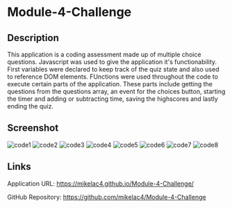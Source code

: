 # Module-4-Challenge

## Description

This application is a coding assessment made up of multiple choice questions. Javascript was used to give the application it's functionability. First variables were declared to keep track of the quiz state and also used to reference DOM elements. FUnctions were used throughout the code to execute certain parts of the application. These parts include getting the questions from the questions array, an event for the choices button, starting the timer and adding or subtracting time, saving the highscores and lastly ending the quiz.

## Screenshot

![code1](https://user-images.githubusercontent.com/112447725/195183921-641b7c1f-82b0-4457-996a-9521b8f3cc3d.png)
![code2](https://user-images.githubusercontent.com/112447725/195183941-b5fbbaa1-3757-46ea-a4b5-16fad1c94158.png)
![code3](https://user-images.githubusercontent.com/112447725/195183952-e617530e-4765-480a-b14a-7003672279f1.png)
![code4](https://user-images.githubusercontent.com/112447725/195183963-11e7866e-625a-404e-8f3d-44d6bd6ee975.png)
![code5](https://user-images.githubusercontent.com/112447725/195183969-0a588597-7147-4b36-aa72-c48474911221.png)
![code6](https://user-images.githubusercontent.com/112447725/195183986-9f6d2a78-3994-4f19-b6b9-09289f5132b1.png)
![code7](https://user-images.githubusercontent.com/112447725/195183999-03f737b9-4115-4a6f-88e5-e3218902164d.png)
![code8](https://user-images.githubusercontent.com/112447725/195184010-c33ad4f5-3796-43dd-a442-a84655c3435a.png)


## Links

Application URL: https://mikelac4.github.io/Module-4-Challenge/

GitHub Repository: https://github.com/mikelac4/Module-4-Challenge

